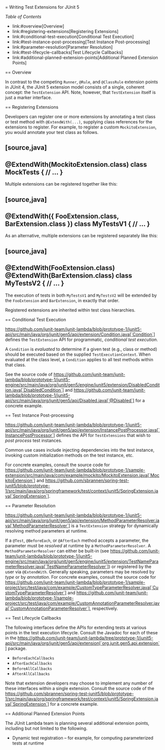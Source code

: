 = Writing Test Extensions for JUnit 5

*Table of Contents*

* link:#overview[Overview]
* link:#registering-extensions[Registering Extensions]
* link:#conditional-test-execution[Conditional Test Execution]
* link:#test-instance-post-processing[Test Instance Post-processing]
* link:#parameter-resolution[Parameter Resolution]
* link:#test-lifecycle-callbacks[Test Lifecycle Callbacks]
* link:#additional-planned-extension-points[Additional Planned Extension Points]

== Overview

In contrast to the competing `Runner`, `@Rule`, and `@ClassRule` extension points in JUnit 4, the JUnit 5 extension model consists of a single, coherent concept: the `TestExtension` API. Note, however, that `TestExtension` itself is just a marker interface.

== Registering Extensions

Developers can register one or more extensions by annotating a test class or test method with `@ExtendWith(...)`, supplying class references for the extensions to register. For example, to register a custom `MockitoExtension`, you would annotate your test class as follows.

[source,java]
----
@ExtendWith(MockitoExtension.class)
class MockTests {
  // ...
}
----

Multiple extensions can be registered together like this:

[source,java]
----
@ExtendWith({ FooExtension.class, BarExtension.class })
class MyTestsV1 {
  // ...
}
----

As an alternative, multiple extensions can be registered separately like this:

[source,java]
----
@ExtendWith(FooExtension.class)
@ExtendWith(BarExtension.class)
class MyTestsV2 {
  // ...
}
----

The execution of tests in both `MyTestsV1` and `MyTestsV2` will be extended by the `FooExtension` and `BarExtension`, in exactly that order.

Registered extensions are inherited within test class hierarchies.

== Conditional Test Execution

https://github.com/junit-team/junit-lambda/blob/prototype-1/junit5-api/src/main/java/org/junit/gen5/api/extension/Condition.java[`Condition`] defines the `TestExtension` API for programmatic, _conditional test execution_.

A `Condition` is _evaluated_ to determine if a given test (e.g., class or method) should
be executed based on the supplied `TestExecutionContext`. When evaluated at the class
level, a `Condition` applies to all test methods within that class.

See the source code of https://github.com/junit-team/junit-lambda/blob/prototype-1/junit5-engine/src/main/java/org/junit/gen5/engine/junit5/extension/DisabledCondition.java[`DisabledCondition`] and https://github.com/junit-team/junit-lambda/blob/prototype-1/junit5-api/src/main/java/org/junit/gen5/api/Disabled.java[`@Disabled`] for a concrete example.

== Test Instance Post-processing

https://github.com/junit-team/junit-lambda/blob/prototype-1/junit5-api/src/main/java/org/junit/gen5/api/extension/InstancePostProcessor.java[`InstancePostProcessor`] defines the API for `TestExtensions` that
wish to _post process_ test instances.

Common use cases include injecting dependencies into the test instance,
invoking custom initialization methods on the test instance, etc.

For concrete examples, consult the source code for https://github.com/junit-team/junit-lambda/blob/prototype-1/sample-extension/src/main/java/com/example/mockito/MockitoExtension.java[`MockitoExtension`]
and https://github.com/sbrannen/spring-test-junit5/blob/prototype-1/src/main/java/org/springframework/test/context/junit5/SpringExtension.java[`SpringExtension`].

== Parameter Resolution

https://github.com/junit-team/junit-lambda/blob/prototype-1/junit5-api/src/main/java/org/junit/gen5/api/extension/MethodParameterResolver.java[`MethodParameterResolver`] is a `TestExtension` strategy for dynamically resolving
method parameters at runtime.

If a `@Test`, `@BeforeEach`, or `@AfterEach` method accepts a parameter, the parameter
must be _resolved_ at runtime by a `MethodParameterResolver`. A `MethodParameterResolver`
can either be built-in (see https://github.com/junit-team/junit-lambda/blob/prototype-1/junit5-engine/src/main/java/org/junit/gen5/engine/junit5/extension/TestNameParameterResolver.java[`TestNameParameterResolver`]) or registered by the user via
`@ExtendWith`. Generally speaking, parameters may be resolved by _type_ or by _annotation_.
For concrete examples, consult the source code for https://github.com/junit-team/junit-lambda/blob/prototype-1/sample-project/src/test/java/com/example/CustomTypeParameterResolver.java[`CustomTypeParameterResolver`] and
https://github.com/junit-team/junit-lambda/blob/prototype-1/sample-project/src/test/java/com/example/CustomAnnotationParameterResolver.java[`CustomAnnotationParameterResolver`], respectively.

== Test Lifecycle Callbacks

The following interfaces define the APIs for extending tests at various points in the
test execution lifecycle. Consult the Javadoc for each of these in the
https://github.com/junit-team/junit-lambda/tree/prototype-1/junit5-api/src/main/java/org/junit/gen5/api/extension[`org.junit.gen5.api.extension`] package.

* `BeforeEachCallbacks`
* `AfterEachCallbacks`
* `BeforeAllCallbacks`
* `AfterAllCallbacks`

Note that extension developers may choose to implement any number of these
interfaces within a single extension. Consult the source code of the
https://github.com/sbrannen/spring-test-junit5/blob/prototype-1/src/main/java/org/springframework/test/context/junit5/SpringExtension.java[`SpringExtension`] for a concrete example.

== Additional Planned Extension Points

The JUnit Lambda team is planning several additional extension points, including but not limited to the following.

* Dynamic test registration – for example, for computing parameterized tests at runtime